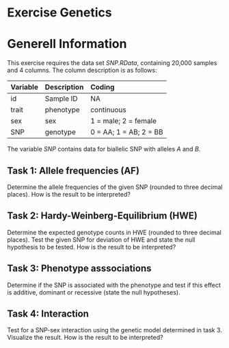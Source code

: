 Exercise Genetics
================

# Generell Information

This exercise requires the data set *SNP.RData*, containing 20,000
samples and 4 columns. The column description is as follows:

| Variable | Description | Coding                 |
|:---------|:------------|:-----------------------|
| id       | Sample ID   | NA                     |
| trait    | phenotype   | continuous             |
| sex      | sex         | 1 = male; 2 = female   |
| SNP      | genotype    | 0 = AA; 1 = AB; 2 = BB |

The variable *SNP* contains data for biallelic SNP with alleles *A* and
*B*.

## Task 1: Allele frequencies (AF)

Determine the allele frequencies of the given SNP (rounded to three
decimal places). How is the result to be interpreted?

## Task 2: Hardy-Weinberg-Equilibrium (HWE)

Determine the expected genotype counts in HWE (rounded to three decimal
places). Test the given SNP for deviation of HWE and state the null
hypothesis to be tested. How is the result to be interpreted?

## Task 3: Phenotype asssociations

Determine if the SNP is associated with the phenotype and test if this
effect is additive, dominant or recessive (state the null hypotheses).

## Task 4: Interaction

Test for a SNP-sex interaction using the genetic model determined in
task 3. Visualize the result. How is the result to be interpreted?
